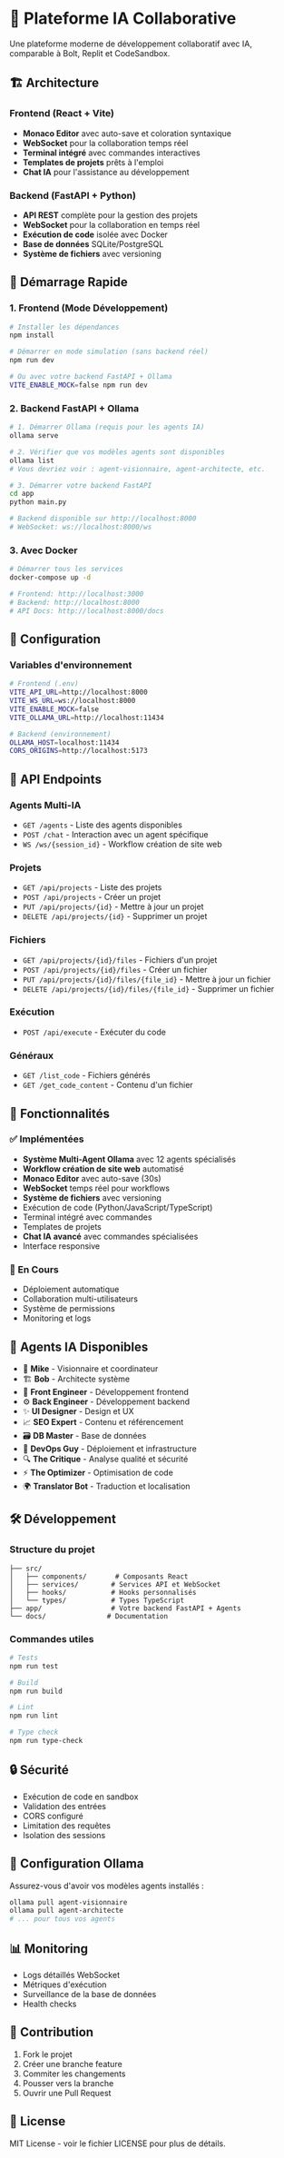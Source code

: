 # 🚀 Plateforme IA Collaborative

Une plateforme moderne de développement collaboratif avec IA, comparable à Bolt, Replit et CodeSandbox.

## 🏗️ Architecture

### Frontend (React + Vite)
- **Monaco Editor** avec auto-save et coloration syntaxique
- **WebSocket** pour la collaboration temps réel
- **Terminal intégré** avec commandes interactives
- **Templates de projets** prêts à l'emploi
- **Chat IA** pour l'assistance au développement

### Backend (FastAPI + Python)
- **API REST** complète pour la gestion des projets
- **WebSocket** pour la collaboration en temps réel
- **Exécution de code** isolée avec Docker
- **Base de données** SQLite/PostgreSQL
- **Système de fichiers** avec versioning

## 🚀 Démarrage Rapide

### 1. Frontend (Mode Développement)
```bash
# Installer les dépendances
npm install

# Démarrer en mode simulation (sans backend réel)
npm run dev

# Ou avec votre backend FastAPI + Ollama
VITE_ENABLE_MOCK=false npm run dev
```

### 2. Backend FastAPI + Ollama
```bash
# 1. Démarrer Ollama (requis pour les agents IA)
ollama serve

# 2. Vérifier que vos modèles agents sont disponibles
ollama list
# Vous devriez voir : agent-visionnaire, agent-architecte, etc.

# 3. Démarrer votre backend FastAPI
cd app
python main.py

# Backend disponible sur http://localhost:8000
# WebSocket: ws://localhost:8000/ws
```

### 3. Avec Docker
```bash
# Démarrer tous les services
docker-compose up -d

# Frontend: http://localhost:3000
# Backend: http://localhost:8000
# API Docs: http://localhost:8000/docs
```

## 🔧 Configuration

### Variables d'environnement
```bash
# Frontend (.env) 
VITE_API_URL=http://localhost:8000
VITE_WS_URL=ws://localhost:8000
VITE_ENABLE_MOCK=false
VITE_OLLAMA_URL=http://localhost:11434

# Backend (environnement)
OLLAMA_HOST=localhost:11434
CORS_ORIGINS=http://localhost:5173
```

## 📡 API Endpoints

### Agents Multi-IA
- `GET /agents` - Liste des agents disponibles
- `POST /chat` - Interaction avec un agent spécifique
- `WS /ws/{session_id}` - Workflow création de site web

### Projets
- `GET /api/projects` - Liste des projets
- `POST /api/projects` - Créer un projet
- `PUT /api/projects/{id}` - Mettre à jour un projet
- `DELETE /api/projects/{id}` - Supprimer un projet

### Fichiers
- `GET /api/projects/{id}/files` - Fichiers d'un projet
- `POST /api/projects/{id}/files` - Créer un fichier
- `PUT /api/projects/{id}/files/{file_id}` - Mettre à jour un fichier
- `DELETE /api/projects/{id}/files/{file_id}` - Supprimer un fichier

### Exécution
- `POST /api/execute` - Exécuter du code


### Généraux
- `GET /list_code` - Fichiers générés
- `GET /get_code_content` - Contenu d'un fichier

## 🎯 Fonctionnalités

### ✅ Implémentées
- **Système Multi-Agent Ollama** avec 12 agents spécialisés
- **Workflow création de site web** automatisé
- **Monaco Editor** avec auto-save (30s)
- **WebSocket** temps réel pour workflows
- **Système de fichiers** avec versioning
- Exécution de code (Python/JavaScript/TypeScript)
- Terminal intégré avec commandes
- Templates de projets
- **Chat IA avancé** avec commandes spécialisées
- Interface responsive

### 🔄 En Cours
- Déploiement automatique
- Collaboration multi-utilisateurs
- Système de permissions
- Monitoring et logs

## 🤖 Agents IA Disponibles

- 🔮 **Mike** - Visionnaire et coordinateur
- 🏗️ **Bob** - Architecte système  
- 🎨 **Front Engineer** - Développement frontend
- ⚙️ **Back Engineer** - Développement backend
- ✨ **UI Designer** - Design et UX
- 📈 **SEO Expert** - Contenu et référencement
- 🗃️ **DB Master** - Base de données
- 🚀 **DevOps Guy** - Déploiement et infrastructure
- 🔍 **The Critique** - Analyse qualité et sécurité
- ⚡ **The Optimizer** - Optimisation de code
- 🌍 **Translator Bot** - Traduction et localisation

## 🛠️ Développement

### Structure du projet
```
├── src/
│   ├── components/       # Composants React
│   ├── services/        # Services API et WebSocket
│   ├── hooks/           # Hooks personnalisés
│   └── types/           # Types TypeScript
├── app/                 # Votre backend FastAPI + Agents
└── docs/               # Documentation
```

### Commandes utiles
```bash
# Tests
npm run test

# Build
npm run build

# Lint
npm run lint

# Type check
npm run type-check
```

## 🔒 Sécurité

- Exécution de code en sandbox
- Validation des entrées
- CORS configuré
- Limitation des requêtes
- Isolation des sessions

## 🔧 Configuration Ollama

Assurez-vous d'avoir vos modèles agents installés :
```bash
ollama pull agent-visionnaire
ollama pull agent-architecte
# ... pour tous vos agents
```

## 📊 Monitoring

- Logs détaillés WebSocket
- Métriques d'exécution
- Surveillance de la base de données
- Health checks

## 🤝 Contribution

1. Fork le projet
2. Créer une branche feature
3. Commiter les changements
4. Pousser vers la branche
5. Ouvrir une Pull Request

## 📄 License

MIT License - voir le fichier LICENSE pour plus de détails.